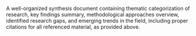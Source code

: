 A well-organized synthesis document containing thematic categorization of research, key findings summary, methodological approaches overview, identified research gaps, and emerging trends in the field, including proper citations for all referenced material, as provided above.